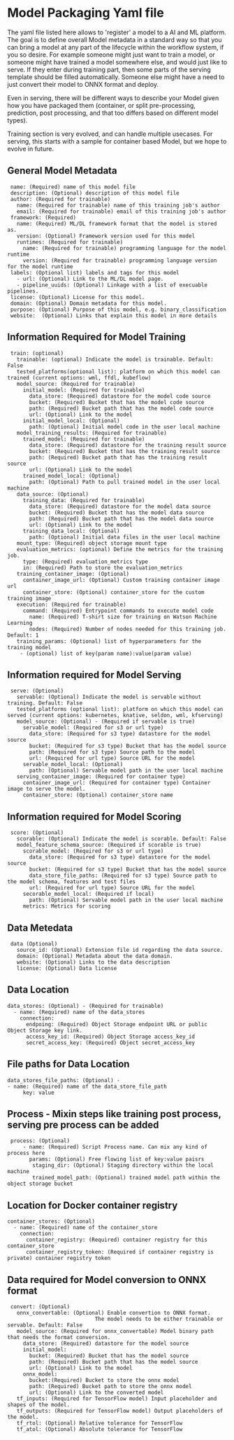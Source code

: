 # Model Packaging Yaml file

The yaml file listed here allows to 'register' a model to a AI and ML platform. The goal is to define overall Model metadata in a standard way so that you can bring a model at any part of the lifecycle within the workflow system, if you so desire. For example someone might just want to train a model, or someone might have trained a model somewhere else, and would just like to serve. If they enter during training part, then some parts of the serving template should be filled automatically. Someone else might have a need to just convert their model to ONNX format and deploy. 

Even in serving, there will be different ways to describe your Model given how you have packaged them (container, or split pre-processing, prediction, post processing, and that too differs based on different model types). 

Training section is very evolved, and can handle multiple usecases. For serving, this starts with a sample for container based Model, but we hope to evolve in future.

 ## General Model Metadata
 
```
 name: (Required) name of this model file
 description: (Optional) description of this model file 
 author: (Required for trainable)
   name: (Required for trainable) name of this training job's author
   email: (Required for trainable) email of this training job's author
 framework: (Required)
   name: (Required) ML/DL framework format that the model is stored as.
   version: (Optional) Framework version used for this model
   runtimes: (Required for trainable)
     name: (Required for trainable) programming language for the model runtime
     version: (Required for trainable) programming language version for the model runtime
 labels: (Optional list) labels and tags for this model
   - url: (Optional) Link to the ML/DL model page.
   - pipeline_uuids: (Optional) Linkage with a list of execuable pipelines.
 license: (Optional) License for this model.
 domain: (Optional) Domain metadata for this model.
 purpose: (Optional) Purpose of this model, e.g. binary_classification
 website:  (Optional) Links that explain this model in more details
```
## Information Required for Model Training

```
 train: (optional)
   trainable: (optional) Indicate the model is trainable. Default: False
   tested_platforms(optional list): platform on which this model can trained (current options: wml, ffdl, kubeflow)
   model_source: (Required for trainable)
     initial_model: (Required for trainable)
       data_store: (Required) datastore for the model code source
       bucket: (Required) Bucket that has the model code source
       path: (Required) Bucket path that has the model code source
       url: (Optional) Link to the model
     initial_model_local: (Optional)
       path: (Optional) Initial model code in the user local machine
   model_training_results: (Required for trainable)
     trained_model: (Required for trainable)
       data_store: (Required) datastore for the training result source
       bucket: (Required) Bucket that has the training result source
       path: (Required) Bucket path that has the training result source
       url: (Optional) Link to the model
     trained_model_local: (Optional)
       path: (Optional) Path to pull trained model in the user local machine
   data_source: (Optional)
     training_data: (Required for trainable)
       data_store: (Required) datastore for the model data source
       bucket: (Required) Bucket that has the model data source
       path: (Required) Bucket path that has the model data source
       url: (Optional) Link to the model
     training_data_local: (Optional)
       path: (Optional) Initial data files in the user local machine
   mount_type: (Required) object storage mount type
   evaluation_metrics: (optional) Define the metrics for the training job.
     type: (Required) evaluation_metrics type
     in: (Required) Path to store the evaluation_metrics
   training_container_image: (Optional)
     container_image_url: (Optional) Custom training container image url
     container_store: (Optional) container_store for the custom training image
   execution: (Required for trainable)
     command: (Required) Entrypoint commands to execute model code
       name: (Required) T-shirt size for training on Watson Machine Learning
       nodes: (Required) Number of nodes needed for this training job. Default: 1
   training_params: (Optional) list of hyperparameters for the training model
   	- (optional) list of key(param name):value(param value)
```

## Information required for Model Serving

```
 serve: (Optional)
   servable: (Optional) Indicate the model is servable without training. Default: False
   tested_platforms (optional list): platform on which this model can served (current options: kubernetes, knative, seldon, wml, kfserving)
   model_source: (Optional) - (Required if servable is true)
     servable_model: (Required for s3 or url type)
       data_store: (Required for s3 type) datastore for the model source
       bucket: (Required for s3 type) Bucket that has the model source
       path: (Required for s3 type) Source path to the model
       url: (Required for url type) Source URL for the model
     servable_model_local: (Optional)
       path: (Optional) Servable model path in the user local machine
   serving_container_image: (Required for container type)
     container_image_url: (Required for container type) Container image to serve the model.
     container_store: (Optional) container_store name
```

## Information required for Model Scoring

```
 score: (Optional)
   scorable: (Optional) Indicate the model is scorable. Default: False
   model_feature_schema_source: (Required if scorable is true)
     scorable_model: (Required for s3 or url type)
       data_store: (Required for s3 type) datastore for the model source
       bucket: (Required for s3 type) Bucket that has the model source
       data_store_file_paths: (Required for s3 type) Source path to the model schema, features and test files
       url: (Required for url type) Source URL for the model
     secorable_model_local: (Required if local)
       path: (Optional) Servable model path in the user local machine
     metrics: Metrics for scoring
```

## Data Metedata 

```
 data (Optional)
   source_id: (Optional) Extension file id regarding the data source.
   domain: (Optional) Metadata about the data domain.
   website: (Optional) Links to the data description
   license: (Optional) Data license
```

## Data Location 
 
 ```
 data_stores: (Optional) - (Required for trainable)
   - name: (Required) name of the data_stores
     connection:
       endpoing: (Required) Object Storage endpoint URL or public Object Storage key link.
       access_key_id: (Required) Object Storage access_key_id
       secret_access_key: (Required) Object secret_access_key
```

## File paths for Data Location

 ```
 data_stores_file_paths: (Optional) - 
 - name: (Required) name of the data_store_file_path
      key: value
  ```
  
## Process - Mixin steps like training post process, serving pre process can be added

```
 process: (Optional)
     - name: (Required) Script Process name. Can mix any kind of process here
       params: (Optional) Free flowing list of key:value paisrs
        staging_dir: (Optional) Staging directory within the local machine
        trained_model_path: (Optional) trained model path within the object storage bucket
```
## Location for Docker container registry

```
container_stores: (Optional)
  - name: (Required) name of the container_store
    connection:
      container_registry: (Required) container registry for this container_store
      container_registry_token: (Required if container registry is private) container registry token
```

## Data required for Model conversion to ONNX format

```
 convert: (Optional)
   onnx_convertable: (Optional) Enable convertion to ONNX format.
                            The model needs to be either trainable or servable. Default: False
   model_source: (Required for onnx_convertable) Model binary path that needs the format conversion.
     data_store: (Required) datastore for the model source
     initial_model:
       bucket: (Required) Bucket that has the model source
       path: (Required) Bucket path that has the model source
       url: (Optional) Link to the model
     onnx_model:
       bucket:(Required) Bucket to store the onnx model
       path: (Required) Bucket path to store the onnx model
       url: (Optional) Link to the converted model
   tf_inputs: (Required for TensorFlow model) Input placeholder and shapes of the model.
   tf_outputs: (Required for TensorFlow model) Output placeholders of the model.
   tf_rtol: (Optional) Relative tolerance for TensorFlow
   tf_atol: (Optional) Absolute tolerance for TensorFlow
```
